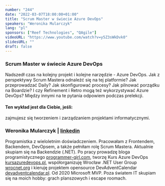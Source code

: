 ```yaml
---
number: "244"
date: "2022-03-07T18:00:00+01:00"
title: "Scrum Master w świecie Azure DevOps"
speakers: "Weronika Mularczyk"
lang: "pl"
sponsors: ["Reef Technologies", "QAgile"]
videoURL: "https://www.youtube.com/watch?v=y5Z3sWkDvk0"
slidesURL: ""
draft: false
---
```


### Scrum Master w świecie Azure DevOps

Nadszedł czas na kolejny projekt i kolejne narzędzie - Azure DevOps. Jak z perspektywy Scrum Mastera odnaleźć się na tej platformie? Jak przeprowadzać Daily? Jak skonfigurować procesy? Jak pilnować porządku na Boardzie? I czy Refinement i Retro mogą też wykorzystywać Azure DevOps? Między innymi na te pytania odpowiem podczas prelekcji.


#### Ten wykład jest dla Ciebie, jeśli:

zajmujesz się tworzeniem i zarządzaniem projektami informatycznymi.


### Weronika Mularczyk | <a href="https://www.linkedin.com/in/weronika-tobor/">linkedin</a> 

Programistka z wieloletnim doświadczeniem. Pracowałam z Frontendem, Backendem, DevOpsem, a także pełniłam rolę Scrum Mastera. Aktualnie skupiam się na Backendzie (.NET). Po pracy prowadzę bloga programistycznego <a href="https://programmer-girl.com/">programmer-girl.com</a>, tworzę Kurs Azure DevOps <a href="https://edu.kursazuredevops.pl/">kursazuredevops.pl</a>, współorganizuję Wrocław .NET User Group <a href="https://www.meetup.com/wrocnet/">wrocnet.org</a> i kieruję projektem opensource DevAdventCalendar <a href="https://devadventcalendar.pl/">devadventcalendar.pl</a>. Od 2020 Microsoft MVP. Poza światem IT skupiam się na moich hobby: grach planszowych i escape roomach.
